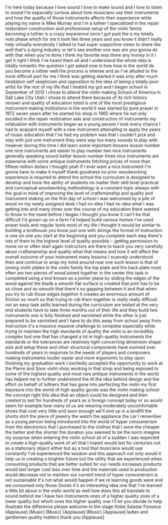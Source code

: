 
I&#39;m here today because I love sound I
love to make sound and I love to listen
to sound I&#39;m especially curious about
how musicians use their instruments and
how the quality of those instruments
affects their experience while playing
my name is Mike Murray and I&#39;m a luthier
I specialized in the repair restoration
construction and professional setup of
the violin family becoming a luthier is
a crazy experience once I got past the a
my totally nuts phase which for me it
took like three years and you know it
didn&#39;t really help virtually everybody I
talked to had super supportive views to
share like well that&#39;s a dying industry
or let&#39;s see another one was are you
gonna do with that when you&#39;re done I
think my favorite was there any money in
it I get it right I think I&#39;ve heard
them all and I understand the whole idea
is totally romantic the question I get
asked now is how how in the world do you
become a luthier well the process is
intense and as I&#39;ve alluded to the most
difficult part for me I think was
getting started it was only after much
hesitation self skepticism and
opposition to the idea of being a
totally poor artist for the rest of my
life that I heated my gut and I began
school in September of 2012 I chose to
attend the violin making School of
America in Salt Lake City Utah I chose
to attend there
because of its rich history renown and
quality of education toted is one of the
most prestigious instrument making
institutions in the world it was started
by pure prayer in 1972 seven years after
he started his shop in 1965 where he not
only excelled in the repair restoration
sale and construction of instruments my
infatuation with instruments began as a
young person I took every chance I had
to acquaint myself with a new instrument
attempting to apply the years of music
education that I&#39;ve had my problem was
that I couldn&#39;t pick and stay with just
one instrument they were way too many
sounds to play with however during this
time I did learn some important lessons
lesson number one
nice instruments are easier to play
number two nice instruments
generally speaking sound better lesson
number three nice instruments are
expensive with some antique instruments
fetching prices of more than fifteen
million dollars I thought yeah if I ever
want a nice instrument I&#39;m gonna have to
make it myself thank goodness no prior
woodworking experience is required to
attend the school the curriculum is
designed to develop and hone the ability
of students no matter their skill level
practical and conceptual woodworking
methodology is a constant topic always
with the goal in mind of improving the
level of craftsmanship and quality and
instrument making on the first day of
school I was welcomed by a pile of wood
on my newly assigned desk I had no idea
I had no idea what I was getting into
and many times over the course of my
education there wanted to throw in the
towel
before I began I thought you know it
can&#39;t be that difficult I&#39;d grown up on
a farm I&#39;d helped build various homes
I&#39;ve used power tools and regular tools
most of my life I thought it would be
similar to building a birdhouse
you know just one with strings the
format of instruction is one on one you
start at the beginning and you complete
each step there&#39;s lots of them to the
highest level of quality possible--
getting permission to move on or often
start again instructors are there to
teach you very carefully about
craftsmanship and quality what that
means and how it will affect the overall
outcome of your instrument many lessons
I scarcely understood then and continue
to wrap my mind around now
one such lesson is that of joining
violin plates in the violin family the
top plate and the back plate most often
are two pieces of wood joined together
in the center this task is completed
using a tool known as a jointer plane by
sliding the edges of the wood against
the blade a smooth flat surface is
created that joint has to be so close
and so smooth that there&#39;s no gapping
between it and that when you try to rub
those edges together it creates an
enormous amount of friction so much so
that trying to rub them together is
really really difficult not an easy task
skills learned during the curriculum are
tested at the very end students have to
take three months out of their life and
they build two instruments one is fully
finished and
varnished while the other is just
prepared to be varnished and I have to
do this away from school away from
instruction it&#39;s a massive massive
challenge to complete especially while
trying to maintain the high standards of
quality the violin is an incredibly
complex tool one that has changed a lot
in high-quality instruments the
standards or the tolerances are
relatively tight concerning dimension
shape size and setup these and other
structural components have evolved over
hundreds of years in response to the
needs of players and composers making
instruments louder easier and more
ergonomic to play upon finishing my
graduation work I excitedly accepted the
opportunity to work at the Pierre and
Sons violin shop working in that shop
and being exposed to some of the highest
quality and most rare antique
instruments in the world has helped me
to further understand the AI the idea
behind design and the effort on behalf
of luthiers that has gone into
perfecting the violin my first exposure
into the world of high quality goods was
the violin making school the concept
right this idea that an object could be
designed and then created to last for
hundreds of years as a foreign concept
today or so would seem for example how
many of us are wearing moderately
uncomfortable shoes that cost very
little and soon enough we&#39;ll end up in a
landfill the shorts shirt the piece of
jewelry the watch the appliance the car
I remember as a young person being
introduced into the world of hyper
consumerism from the electronics that I
purchased to the clothes that I wore the
cheaper the better and the shorter the
duration
you seemed to be the norm imagine my
surprise when entering the violin school
all of a sudden I was expected to create
a high-quality work of art that I hoped
would last for centuries not as a
stationary object either but as a tool
that musicians would use constantly I&#39;ve
experienced the wisdom and this approach
not only would it help us in creating a
brighter future but the utility that we
experienced when consuming products that
are better suited for our needs
increases products would last longer
cost less over time and the materials
used in production would decrease not to
mention our current trend of hyper
consumerism is not sustainable it&#39;s not
what would happen if we re learning
goods were and we consumed only those
Goods it&#39;s an interesting idea one that
I&#39;ve learned a little bit about in the
violin world as well how does this all
translate to sound behind me I have two
instruments ones of a higher quality
ones of a lower quality but which ones
the higher quality one I&#39;ll let you
decide to help illustrate the difference
please welcome to the stage Hobe Salazar
Fonseca
[Applause]
[Music]
[Music]
[Applause]
[Music]
[Applause]
ladies and gentlemen quality matters
thank you
[Applause]
